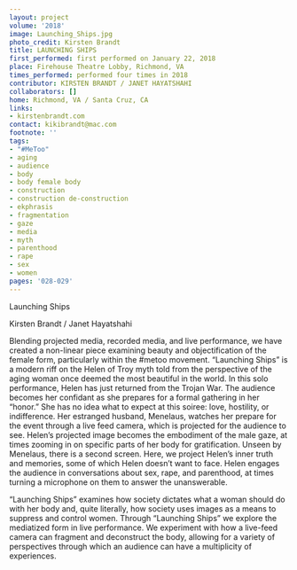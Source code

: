 ```yaml
---
layout: project
volume: '2018'
image: Launching_Ships.jpg
photo_credit: Kirsten Brandt
title: LAUNCHING SHIPS
first_performed: first performed on January 22, 2018
place: Firehouse Theatre Lobby, Richmond, VA
times_performed: performed four times in 2018
contributor: KIRSTEN BRANDT / JANET HAYATSHAHI
collaborators: []
home: Richmond, VA / Santa Cruz, CA
links:
- kirstenbrandt.com
contact: kikibrandt@mac.com
footnote: ''
tags:
- "#MeToo"
- aging
- audience
- body
- body female body
- construction
- construction de-construction
- ekphrasis
- fragmentation
- gaze
- media
- myth
- parenthood
- rape
- sex
- women
pages: '028-029'
---
```


Launching Ships

Kirsten Brandt / Janet Hayatshahi

Blending projected media, recorded media, and live performance, we have created a non-linear piece examining beauty and objectification of the female form, particularly within the #metoo movement. “Launching Ships” is a modern riff on the Helen of Troy myth told from the perspective of the aging woman once deemed the most beautiful in the world. In this solo performance, Helen has just returned from the Trojan War. The audience becomes her confidant as she prepares for a formal gathering in her “honor.” She has no idea what to expect at this soiree: love, hostility, or indifference. Her estranged husband, Menelaus, watches her prepare for the event through a live feed camera, which is projected for the audience to see. Helen’s projected image becomes the embodiment of the male gaze, at times zooming in on specific parts of her body for gratification. Unseen by Menelaus, there is a second screen. Here, we project Helen’s inner truth and memories, some of which Helen doesn’t want to face. Helen engages the audience in conversations about sex, rape, and parenthood, at times turning a microphone on them to answer the unanswerable.

“Launching Ships” examines how society dictates what a woman should do with her body and, quite literally, how society uses images as a means to suppress and control women. Through “Launching Ships” we explore the mediatized form in live performance. We experiment with how a live-feed camera can fragment and deconstruct the body, allowing for a variety of perspectives through which an audience can have a multiplicity of experiences.
